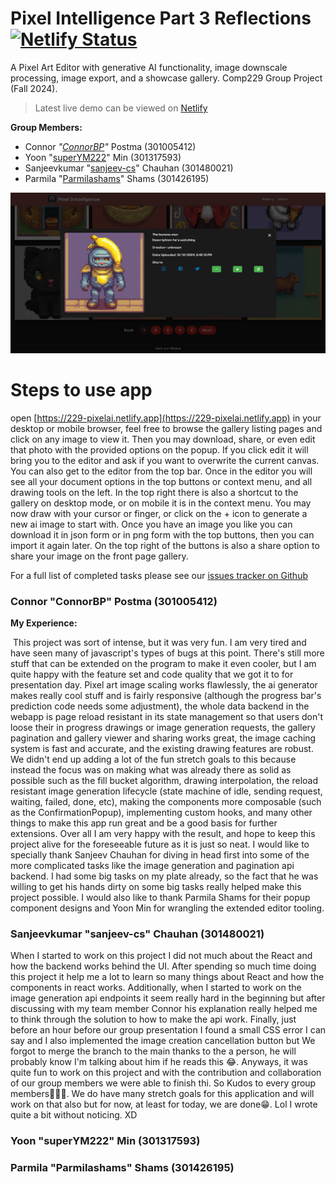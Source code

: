 # Pixel Intelligence Part 3 Reflections [![Netlify Status](https://api.netlify.com/api/v1/badges/e2ce0974-8673-4cd8-bc26-cbcb41fe36e6/deploy-status)](https://app.netlify.com/sites/229-pixelai/deploys)
A Pixel Art Editor with generative AI functionality, image downscale processing, image export, and a showcase gallery. Comp229 Group Project (Fall 2024).


 > Latest live demo can be viewed on [Netlify](https://229-pixelai.netlify.app)


 **Group Members:**
 - Connor *"[ConnorBP](https://github.com/ConnorBP)"* Postma (301005412)
 - Yoon "[superYM222](https://github.com/superYM222)" Min (301317593)
 - Sanjeevkumar "[sanjeev-cs](https://github.com/sanjeev-cs)" Chauhan (301480021)
 - Parmila "[Parmilashams](https://github.com/Parmilashams)" Shams (301426195)

![image-20241208002125209](.\docs\gallery2.png)

# Steps to use app
open [https://229-pixelai.netlify.app](https://229-pixelai.netlify.app) in your desktop or mobile browser, feel free to browse the gallery listing pages and click on any image to view it. Then you may download, share, or even edit that photo with the provided options on the popup. If you click edit it will bring you to the editor and ask if you want to overwrite the current canvas. You can also get to the editor from the top bar. Once in the editor you will see all your document options in the top buttons or context menu, and all drawing tools on the left. In the top right there is also a shortcut to the gallery on desktop mode, or on mobile it is in the context menu. You may now draw with your cursor or finger, or click on the + icon to generate a new ai image to start with. Once you have an image you like you can download it in json form or in png form with the top buttons, then you can import it again later. On the top right of the buttons is also a share option to share your image on the front page gallery.

For a full list of completed tasks please see our [issues tracker on Github](https://github.com/ConnorBP/pixel-intelligence/issues?q=is%3Aissue+is%3Aclosed)

### Connor "ConnorBP" Postma (301005412)


**My Experience:**

​	This project was sort of intense, but it was very fun. I am very tired and have seen many of javascript's types of bugs at this point. There's still more stuff that can be extended on the program to make it even cooler, but I am quite happy with the feature set and code quality that we got it to for presentation day. Pixel art image scaling works flawlessly, the ai generator makes really cool stuff and is fairly responsive (although the progress bar's prediction code needs some adjustment), the whole data backend in the webapp is page reload resistant in its state management so that users don't loose their in progress drawings or image generation requests, the gallery pagination and gallery viewer and sharing works great, the image caching system is fast and accurate, and the existing drawing features are robust. We didn't end up adding a lot of the fun stretch goals to this because instead the focus was on making what was already there as solid as possible such as the fill bucket algorithm, drawing interpolation, the reload resistant image generation lifecycle (state machine of idle, sending request, waiting, failed, done, etc), making the components more composable (such as the ConfirmationPopup), implementing custom hooks, and many other things to make this app run great and be a good basis for further extensions. Over all I am very happy with the result, and hope to keep this project alive for the foreseeable future as it is just so neat. I would like to specially thank Sanjeev Chauhan for diving in head first into some of the more complicated tasks like the image generation and pagination api backend. I had some big tasks on my plate already, so the fact that he was willing to get his hands dirty on some big tasks really helped make this project possible. I would also like to thank Parmila Shams for their popup component designs and Yoon Min for wrangling the extended editor tooling.


### Sanjeevkumar "sanjeev-cs" Chauhan (301480021)

When I started to work on this project I did not much about the React and how the backend works behind the UI. After spending so much time doing this project it help me a lot to learn so many things about React and how the components in react works. Additionally, when I started to work on the image generation api endpoints it seem really hard in the beginning but after discussing with my team member Connor his explanation really helped me to think through the solution to how to make the api work. Finally, just before an hour before our group presentation I found a small CSS error I can say and I also implemented the image creation cancellation button but We forgot to merge the branch to the main thanks to the a person, he will probably know I'm talking about him if he reads this 😂. Anyways, it was quite fun to work on this project and with the contribution and collaboration of our group members we were able to finish thi. So Kudos to every group members🎉🎉🍾. We do have many stretch goals for this application and will work on that also but for now, at least for today, we are done😁. Lol I wrote quite a bit without noticing. XD

### Yoon "superYM222" Min (301317593)


### Parmila "Parmilashams" Shams (301426195)

